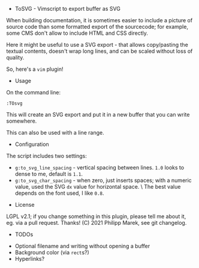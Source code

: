 * ToSVG - Vimscript to export buffer as SVG

When building documentation, it is sometimes easier to include a picture of source code than some formatted export of the sourcecode; for example, some CMS don't allow to include HTML and CSS directly.

Here it might be useful to use a SVG export - that allows copy/pasting the textual contents, doesn't wrap long lines, and can be scaled without loss of quality.


So, here's a `vim` plugin!


* Usage

On the command line:

```
:TOsvg
```

This will create an SVG export and put it in a new buffer that you can write somewhere.

This can also be used with a line range.


* Configuration

The script includes two settings:

- `g:to_svg_line_spacing` - vertical spacing between lines. `1.0` looks to dense to me, default is `1.1`.
- `g:to_svg_char_spacing` - when zero, just inserts spaces; with a numeric value, used the SVG `dx` value for horizontal space. \\ The best value depends on the font used, I like `0.8`.


* License

LGPL v2.1; if you change something in this plugin, please tell me about it, eg. via a pull request. Thanks!
(C) 2021 Philipp Marek, see git changelog.


* TODOs

- Optional filename and writing without opening a buffer
- Background color (via `rect`s?)
- Hyperlinks?
